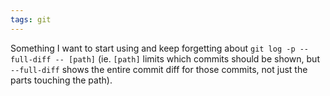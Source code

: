 ```yaml
---
tags: git
---
```


Something I want to start using and keep forgetting about `git log -p --full-diff -- [path]` (ie. `[path]` limits which commits should be shown, but `--full-diff` shows the entire commit diff for those commits, not just the parts touching the path).
